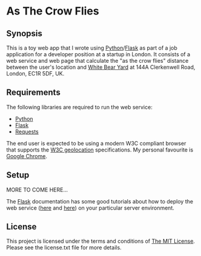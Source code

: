 # As The Crow Flies

## Synopsis

This is a toy web app that I wrote using [Python][1]/[Flask][2] as part of
a job application for a developer position at a startup in London.  It consists
of a web service and web page that calculate the "as the crow flies" distance
between the user's location and [White Bear Yard][3] at 144A Clerkenwell Road,
London, EC1R 5DF, UK.

## Requirements

The following libraries are required to run the web service:

* [Python][1]
* [Flask][2]
* [Requests][4]

The end user is expected to be using a modern W3C compliant browser that
supports the [W3C geolocation][5] specifications.  My personal favourite is
[Google Chrome][6].

## Setup

MORE TO COME HERE...

The [Flask][2] documentation has some good tutorials about how to deploy the
web service ([here][7] and [here][8]) on your particular server environment.

## License

This project is licensed under the terms and conditions of [The MIT
License][10].  Please see the license.txt file for more details.

[1]: http://www.python.org/ "Python"
[2]: http://flask.pocoo.org/ "Flask"
[3]: http://whitebearyard.com/ "White Bear Yard"
[4]: http://docs.python-requests.org/en/latest/index.html "Requests"
[5]: http://dev.w3.org/geo/api/spec-source.html "W3C geolocation specifications"
[6]: https://www.google.com/chrome "Google Chrome"
[7]: http://flask.pocoo.org/docs/deploying/ "Deployment options for Flask"
[8]: http://flask.pocoo.org/docs/quickstart/#quickstart-deployment "Deploying to a web server"
[10]: http://www.opensource.org/licenses/mit-license.php "The MIT License"
